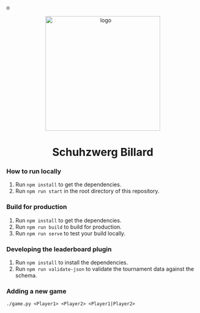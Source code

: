 o<p align="center">
    <a href="https://schuhzwerg.com">
        <img src="static/img/logo.png" alt="logo" width="300">
    </a>
</p>

<h1 align="center">Schuhzwerg Billard</h1>

### How to run locally

1. Run `npm install` to get the dependencies.
2. Run `npm run start` in the root directory of this repository.

### Build for production

1. Run `npm install` to get the dependencies.
2. Run `npm run build` to build for production.
3. Run `npm run serve` to test your build locally.

### Developing the leaderboard plugin

1. Run `npm install` to install the dependencies.
2. Run `npm run validate-json` to validate the tournament data against the schema.

### Adding a new game

`./game.py <Player1> <Player2> <Player1|Player2>`
